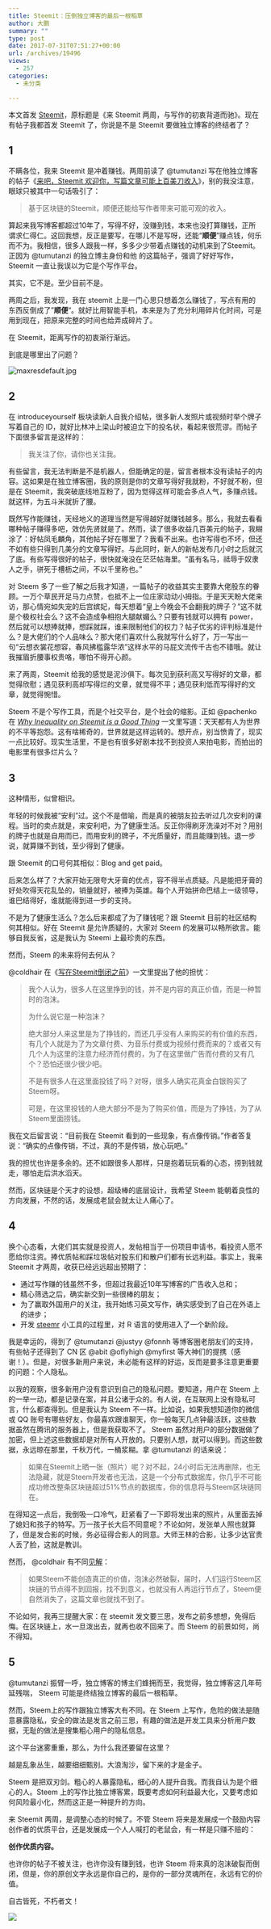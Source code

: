 ```yaml
---
title: Steemit：压倒独立博客的最后一根稻草
author: 大鹏
summary: ""
type: post
date: 2017-07-31T07:51:27+00:00
url: /archives/19496
views:
  - 257
categories:
  - 未分类

---
```

本文首发 [Steemit][1]，原标题是《来 Steemit 两周，与写作的初衷背道而驰》。现在有帖子我都首发 Steemit 了，你说是不是 Steemit 要做独立博客的终结者了？

## 1

不瞒各位，我来 Steemit 是冲着赚钱。两周前读了 @tumutanzi 写在他独立博客的帖子《[来吧，Steemit 欢迎你，写篇文章可能上百美刀收入][2]》，别的我没注意，眼球只被其中一句话吸引了：

> 基于区块链的Steemit，顺便还能给写作者带来可能可观的收入。

算起来我写博客都超过10年了，写得不好，没赚到钱，本来也没打算赚钱，正所谓求仁得仁。这回我想，反正是要写，在哪儿不是写呀，还能“**顺便**”赚点钱，何乐而不为。我相信，很多人跟我一样，多多少少带着点赚钱的动机来到了Steemit。正因为 @tumutanzi 的独立博主身份和他 的这篇帖子，强调了好好写作，Steemit 一直让我误以为它是个写作平台。

其实，它不是。至少目前不是。

两周之后，我发现，我在 steemit 上是一门心思只想着怎么赚钱了，写点有用的东西反倒成了&#8221;**顺便**&#8220;。就好比用智能手机，本来是为了充分利用碎片化时间，可是用到现在，把原来完整的时间也给弄成碎片了。

在 Steemit，距离写作的初衷渐行渐远。

到底是哪里出了问题？

![maxresdefault.jpg][3]

## 2

在 introduceyourself 板块读新人自我介绍帖，很多新人发照片或视频时举个牌子写着自己的 ID，就好比林冲上梁山时被迫立下的投名状，看起来很荒谬。而帖子下面很多留言是这样的：

> 我关注了你，请你也关注我。

有些留言，我无法判断是不是机器人，但能确定的是，留言者根本没有读帖子的内容。这如果是在独立博客圈，我的原则是你的文章写得好我就粉，不好就不粉，但是在 Steemit，我突破底线地互粉了，因为觉得这样可能会多点人气，多赚点钱。 就这样，为五斗米就折了腰。

既然写作能赚钱，天经地义的道理当然是写得越好就赚钱越多。那么，我就去看看哪种帖子赚得多吧，效仿先贤就是了。然而，读了很多收益几百美元的帖子，我糊涂了：好帖凤毛麟角，其他帖子好在哪里了？我看不出来。也许写得也不坏，但还不如有些只得到几美分的文章写得好。与此同时，新人的新帖发布几小时之后就沉了底。有些写得很好的帖子，很快就淹没在茫茫帖海里。“虽有名马，祗辱于奴隶人之手，骈死于槽枥之间，不以千里称也。”

对 Steem 多了一些了解之后我才知道，一篇帖子的收益其实主要靠大佬股东的眷顾。一万个草民开足马力点赞，也抵不上一位庄家动动小拇指。于是天天盼大佬来访，那心情宛如失宠的后宫嫔妃，每天想着“皇上今晚会不会翻我的牌子？”这不就是个极权社会么？这不会造成争相抱大腿献媚么？只要有钱就可以拥有 power，然后就可以想捧就捧，想踩就踩，谁来限制他们的权力？帖子优劣的评判标准是什么？是大佬们的个人品味么？那大佬们喜欢什么我就写什么好了，万一写出一句“云想衣裳花想容，春风拂槛露华浓”这样水平的马屁文流传千古也不错哦。就让我摧眉折腰事权贵咯，哪怕不得开心颜。

来了两周，Steemit 给我的感觉是泥沙俱下。每次见到获利高又写得好的文章，都觉得欣慰；遇见获利高却写得烂的文章，就觉得不平；遇见获利低而写得好的文章，就觉得惋惜。

Steem 不是个写作工具，而是个社交平台，是个社会的缩影。正如 @pachenko 在 [_Why Inequality on Steemit is a Good Thing_][4] 一文里写道：天天都有人为世界的不平等抱怨。这有啥稀奇的，世界就是这样运转的。想开点，别当愤青了，现实一点比较好。现实生活里，不是也有很多好剧本找不到投资人来拍电影，而拍出的电影里有很多烂片么？

## 3

这种情形，似曾相识。

年轻的时候我被“安利”过。这个不是借喻，而是真的被朋友拉去听过几次安利的课程。当时的卖点就是，来安利吧，为了健康生活。反正你得刷牙洗澡对不对？用别的牌子也就是自用而已，而用安利的牌子，不光质量好，而且能赚到钱。退一步说，就算赚不到钱，至少得到了健康。

跟 Steemit 的口号何其相似：Blog and get paid。

后来怎么样了？大家开始无限夸大牙膏的优点，容不得半点质疑。凡是能把牙膏的好处吹得天花乱坠的，销量就好，被捧为英雄。每个人开始拼命巴结上一级领导，谁巴结得好，谁就能得到进一步的支持。

不是为了健康生活么？怎么后来都成了为了赚钱呢？跟 Steemit 目前的社区结构何其相似。好在 Steemit 是允许质疑的，大家对 Steem 的发展可以畅所欲言。能够自我反省，这是我认为 Steemi 上最珍贵的东西。

然而，Steem 的未来将何去何从？

@coldhair 在《[写在Steemit倒闭之前][5]》一文里提出了他的担忧：

> 我个人认为，很多人在这里挣到的钱，并不是内容的真正价值，而是一种暂时的泡沫。
> 
> 为什么说它是一种泡沫？
> 
> 绝大部分人来这里是为了挣钱的，而还几乎没有人来购买的有价值的东西，有几个人就是为了为文章付费、为音乐付费或为视频付费而来的？或者又有几个人为这里的注意力经济而付费的，为了在这里做广告而付费的又有几个？恐怕还很少很少吧。
> 
> 不是有很多人在这里面投钱了吗？对呀，很多人确实花真金白银购买了Steem呀。
> 
> 可是，在这里投钱的人绝大部分不是为了购买价值，而是为了挣钱，为了从Steem里面捞钱。

我在文后留言说：“目前我在 Steemit 看到的一些现象，有点像传销。”作者答复说：“确实的点像传销，不过，真的不是传销，放心玩吧。”

我的担忧也许是多余的。还不如跟很多人那样，只是抱着玩玩看的心态，捞到钱就走，哪怕走后洪水滔天。

然而，区块链是个天才的设想，超级棒的底层设计，我希望 Steem 能朝着良性的方向发展，不然的话，发展成老鼠会就太让人痛心了。

## 4

换个心态看，大佬们其实就是投资人，发帖相当于一份项目申请书，看投资人愿不愿给你注资。捧优质帖和踩垃圾帖对股东们和散户们都有长远利益。事实上，我来 Steemit 才两周，收获已经远远超出预期了：

  * 通过写作赚的钱虽然不多，但超过我最近10年写博客的广告收入总和；
  * 精心筛选之后，确实新交到一些很棒的朋友；
  * 为了赢取外国用户的关注，我开始练习英文写作，确实感受到了自己在外语上的进步；
  * 开发 [steemr][6] 小工具的过程里，对 R 语言的使用进入了一个新阶段。

我是幸运的，得到了 @tumutanzi @justyy @fonnh 等博客圈老朋友们的支持，有些帖子还得到了 CN 区 @abit @oflyhigh @myfirst 等大神们的提携（感谢！）。但是，对很多新用户来说，未必能有这样的好运，反而是要多注意更重要的问题：个人隐私。

以我的观察，很多新用户没有意识到自己的隐私问题。要知道，用户在 Steem 上的一举一动，都是记录在案，并且公诸于众的。有人说，在互联网上没有隐私可言，什么都查得到。但是我认为 Steem 不一样。比如说，如果我想知道你的微信或 QQ 账号有哪些好友，你最喜欢跟谁聊天，你一般每天几点钟最活跃，这些数据虽然在腾讯的服务器上，但是我获取不了。 Steem 虽然对用户的部分数据做了加密，但上述这些数据却是对所有人开放的。只要别人想，就可以得到。而这些数据，永远晾在那里，千秋万代，一桶浆糊。拿 @tumutanzi 的话来说：

> 如果在Steemit上晒一张（照片）呢？对不起，24小时后无法再删除，也无法隐藏，就是Steem开发者也无法，这是一个分布式数据库，你几乎不可能成功修改整条区块链超过51%节点的数据库，你的信息将与Steem区块链同在。

在得知这一点后，我倒吸一口冷气，赶紧看了一下即将发出来的照片，从里面去掉了媳妇和孩子的特写。万一孩子长大后不同意呢？不论如何，发张单人照也就算了，但是发合影的时候，务必征得合影人的同意。大师王林的合影，让多少达官贵人丢了脸，这就是教训。

然而， @coldhair 有不同[见解][5]：

> 如果Steem不能创造真正的价值，泡沫必然破裂，届时，人们运行Steem区块链的节点得不到回报，找不到意义，也就没有人再运行节点了，Steem便自然消失了，这篇文章也就找不到了。

不论如何，我再三提醒大家：在 steemit 发文要三思，发布之前多想想，免得后悔。在区块链上，水一旦泼出去，就再也收不回来了。而 Steem 的前景如何，尚不得知。

## 5

@tumutanzi 振臂一呼，独立博客的博主们蜂拥而至，我觉得，独立博客这几年苟延残喘， Steem 可能是终结独立博客的最后一根稻草。

然而，Steem上的写作跟独立博客大有不同。在 Steem 上写作，危险的做法是随意暴露隐私，安全的做法是发言之前三思，有趣的做法是开发工具来分析用户数据，无耻的做法是搜集粗心用户的隐私信息。

这个平台迷雾重重，那么，为什么我还要留在这里？

越是乱象丛生，越要细细甄别。大浪淘沙，留下来的才是金子。

Steem 是把双刃剑。粗心的人暴露隐私，细心的人提升自我。而我自认为是个细心的人。Steem 上的写作比独立博客累，既要考虑如何利益最大化，又要考虑如何风险最小化，然而这正是一种提升的方向。

来 Steemit 两周，是调整心态的时候了。不管 Steem 将来是发展成一个鼓励内容创作者的优质平台，还是发展成一个人人喊打的老鼠会，有一样是只赚不赔的：

**创作优质内容。**

也许你的帖子不被关注，也许你没有赚到钱，也许 Steem 将来真的泡沫破裂而倒闭，但是，你的原创文字永远是你自己的，是你的一部分灵魂所在，永远有它的价值。

自古皆死，不朽者文！

![][7]

 [1]: https://steemit.com/cn/@dapeng/steemit-two-weeks-on-steemit-rather-a-social-platform-than-a-writing-tool
 [2]: https://tumutanzi.com/archives/15866
 [3]: https://steemitimages.com/DQmcrbrXaK7meCMsfyHuzptuDN6Gs5cmJHChdKDfVbpayC8/maxresdefault.jpg
 [4]: https://steemit.com/steemit/@pachenko/why-inequality-on-steemit-is-a-good-thing
 [5]: https://steemit.com/cn/@coldhair/3zrcxz-steemit#@dapeng/re-coldhair-re-dapeng-re-coldhair-3zrcxz-steemit-20170727t065157917z
 [6]: https://pzhao.shinyapps.io/steemr/
 [7]: https://steemitimages.com/0x0/https://i.imgsafe.org/b3e9c5e6b3.png
